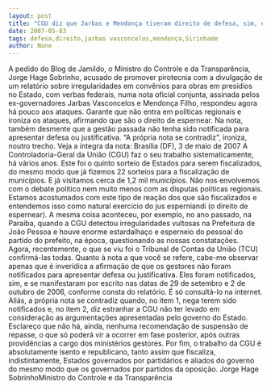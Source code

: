 ```yaml
---
layout: post
title: "CGU diz que Jarbas e Mendonça tiveram direito de defesa, sim, e ironiza: É o direito de espernear"
date: 2007-05-03
tags: defesa,direito,jarbas vasconcelos,mendonça,Sirinhaém
author: None
---
```

A pedido do Blog de Jamildo, o Ministro do Controle e da Transparência, Jorge Hage Sobrinho, acusado de promover pirotecnia com a divulgação de um relatório sobre irregularidades em convênios para obras em presídios no Estado, com verbas federais, numa nota oficial conjunta, assinada pelos ex-governadores Jarbas Vasconcelos e Mendonça Filho, respondeu agora há pouco aos ataques. Garante que não entra em políticas regionais e ironiza os ataques, afirmando que são o direito de espernear.
Na nota, também desmente que a gestão passada não tenha sido notificada para apresentar defesa ou justificativa. “A própria nota se contradiz”, ironiza, noutro trecho.
Veja a íntegra da nota:
Brasília (DF), 3 de maio de 2007
A Controladoria-Geral da União (CGU) faz o seu trabalho sistematicamente, há vários anos. Este foi o quinto sorteio de Estados para serem fiscalizados, do mesmo modo que já fizemos 22 sorteios para a fiscalização de municípios. E já visitamos cerca de 1,2 mil municípios.
Não nos envolvemos com o debate político nem muito menos com as disputas políticas regionais.
Estamos acostumados com este tipo de reação dos que são fiscalizados e entendemos isso como natural exercício do jus esperniandi (o direito de espernear). 
A mesma coisa aconteceu, por exemplo, no ano passado, na Paraíba, quando a CGU detectou irregularidades vultosas na Prefeitura de João Pessoa e houve enorme estardalhaço e esperneio do pessoal do partido do prefeito, na época, questionando as nossas constatações. Agora, recentemente, o que se viu foi o Tribunal de Contas da União (TCU) confirmá-las todas.
Quanto à nota a que você se refere, cabe-me observar apenas que é inverídica a afirmação de que os gestores não foram notificados para apresentar defesa ou justificativa. Eles foram notificados, sim, e se manifestaram por escrito nas datas de 29 de setembro e 2 de outubro de 2006, conforme consta do relatório. É só consultá-lo na internet. 
Aliás, a própria nota se contradiz quando, no item 1, nega terem sido notificados e, no item 2, diz estranhar a CGU não ter levado em consideração as argumentações apresentadas pelo governo do Estado. Esclareço que não há, ainda, nenhuma recomendação de suspensão de repasse, o que só poderá vir a ocorrer em fase posterior, após outras providências a cargo dos ministérios gestores. 
Por fim, o trabalho da CGU é absolutamente isento e republicano, tanto assim que fiscaliza, indistintamente, Estados governados por partidários e aliados do governo do mesmo modo que os governados por partidos da oposição.
Jorge Hage SobrinhoMinistro do Controle e da Transparência 